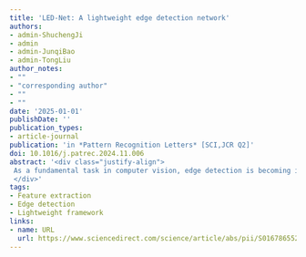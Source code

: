 ```yaml
---
title: 'LED-Net: A lightweight edge detection network'
authors:
- admin-ShuchengJi
- admin
- admin-JunqiBao
- admin-TongLiu
author_notes:
- ""
- "corresponding author"
- ""
- ""
date: '2025-01-01'
publishDate: ''
publication_types:
- article-journal
publication: 'in *Pattern Recognition Letters* [SCI,JCR Q2]'
doi: 10.1016/j.patrec.2024.11.006
abstract: '<div class="justify-align">
 As a fundamental task in computer vision, edge detection is becoming increasingly vital in many fields. Recently, large-parameter pre-training models have been used in edge detection tasks. However, significant computational resources are required. This paper presents a Lightweight Edge Detection Network (LED-Net) with only 50K parameters. It mainly consists of three blocks: Coordinate Depthwise Separable Convolution Block (CDSCB), Sample Depthwise Separable Convolution Block (SDSCB), and Feature Fusion Block (FFB). The CDSCB extracts multi-scale features with positional information, thus reducing the time complexity while guaranteeing the performance. Furthermore, SDSCB is adopted to rescale the multi-scale features to a unified resolution efficiently. To obtain refined edge lines, the FFB is adopted to aggregate the features. In addition, a unified loss function is proposed to achieve a thinner edge prediction. By training on the BIPED dataset and evaluating on the UDED dataset, results show that the proposed LED-Net achieves superior performance in both ODS (0.839), OIS (0.855), and AP (0.830).
 </div>'
tags:
- Feature extraction
- Edge detection
- Lightweight framework
links:
- name: URL
  url: https://www.sciencedirect.com/science/article/abs/pii/S016786552400312X
---
```

